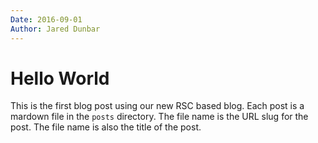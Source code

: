 ```yaml
---
Date: 2016-09-01
Author: Jared Dunbar
---
```


# Hello World

This is the first blog post using our new RSC based blog. Each post is a
mardown file in the `posts` directory. The file name is the URL slug for the
post. The file name is also the title of the post.

